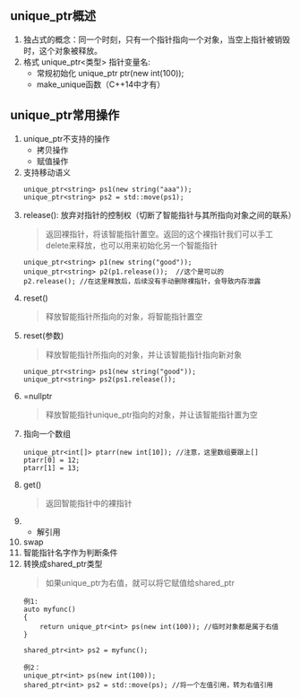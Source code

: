 ## unique_ptr概述
1. 独占式的概念：同一个时刻，只有一个指针指向一个对象，当空上指针被销毁时，这个对象被释放。
2. 格式 unique_ptr<类型> 指针变量名:
   * 常规初始化 unique_ptr ptr(new int(100));
   * make_unique函数（C++14中才有）

## unique_ptr常用操作
1. unique_ptr不支持的操作
   * 拷贝操作
   * 赋值操作
2. 支持移动语义
   ```
   unique_ptr<string> ps1(new string("aaa"));
   unique_ptr<string> ps2 = std::move(ps1);
   ```
3. release(): 放弃对指针的控制权（切断了智能指针与其所指向对象之间的联系）
   > 返回裸指针，将该智能指针置空。返回的这个裸指针我们可以手工delete来释放，也可以用来初始化另一个智能指针
   ```
   unique_ptr<string> p1(new string("good"));
   unique_ptr<string> p2(p1.release());  //这个是可以的
   p2.release(); //在这里释放后，后续没有手动删除裸指针，会导致内存泄露
   ```
4. reset()
   >释放智能指针所指向的对象，将智能指针置空
5. reset(参数)
   >释放智能指针所指向的对象，并让该智能指针指向新对象
   ```
   unique_ptr<string> ps1(new string("good"));
   unique_ptr<string> ps2(ps1.release());
   ```
6. =nullptr
   >释放智能指针unique_ptr指向的对象，并让该智能指针置为空
7. 指向一个数组
   ```
   unique_ptr<int[]> ptarr(new int[10]); //注意，这里数组要跟上[]
   ptarr[0] = 12;
   ptarr[1] = 13;
   ```
8. get()
   >返回智能指针中的裸指针
9. * 解引用
10. swap
11. 智能指针名字作为判断条件 
12. 转换成shared_ptr类型
    >如果unique_ptr为右值，就可以将它赋值给shared_ptr
    ```
    例1:
    auto myfunc()
    {
        return unique_ptr<int> ps(new int(100)); //临时对象都是属于右值
    }

    shared_ptr<int> ps2 = myfunc();

    例2：
    unique_ptr<int> ps(new int(100));
    shared_ptr<int> ps2 = std::move(ps); //将一个左值引用，转为右值引用
    ```
